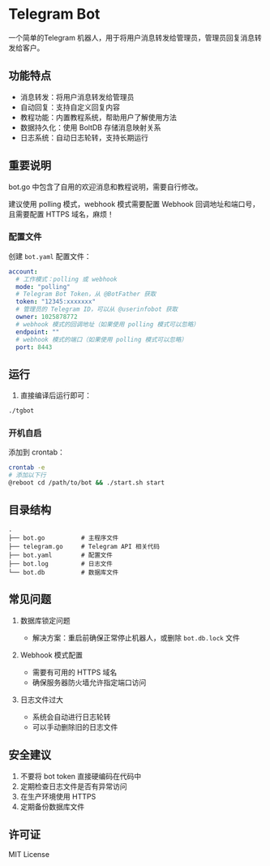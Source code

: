 # Telegram Bot

一个简单的Telegram 机器人，用于将用户消息转发给管理员，管理员回复消息转发给客户。

## 功能特点

- 消息转发：将用户消息转发给管理员
- 自动回复：支持自定义回复内容
- 教程功能：内置教程系统，帮助用户了解使用方法
- 数据持久化：使用 BoltDB 存储消息映射关系
- 日志系统：自动日志轮转，支持长期运行

## 重要说明

bot.go 中包含了自用的欢迎消息和教程说明，需要自行修改。

建议使用 polling 模式，webhook 模式需要配置 Webhook 回调地址和端口号，且需要配置 HTTPS 域名，麻烦！

### 配置文件

创建 `bot.yaml` 配置文件：

```yaml
account:
  # 工作模式：polling 或 webhook
  mode: "polling"
  # Telegram Bot Token，从 @BotFather 获取
  token: "12345:xxxxxxx"
  # 管理员的 Telegram ID，可以从 @userinfobot 获取
  owner: 1025878772
  # webhook 模式的回调地址（如果使用 polling 模式可以忽略）
  endpoint: ""
  # webhook 模式的端口（如果使用 polling 模式可以忽略）
  port: 8443
```

## 运行

1. 直接编译后运行即可：
```bash
./tgbot
```

### 开机自启

添加到 crontab：
```bash
crontab -e
# 添加以下行
@reboot cd /path/to/bot && ./start.sh start
```

## 目录结构

```
.
├── bot.go          # 主程序文件
├── telegram.go     # Telegram API 相关代码
├── bot.yaml        # 配置文件
├── bot.log         # 日志文件
└── bot.db          # 数据库文件
```

## 常见问题

1. 数据库锁定问题
   - 解决方案：重启前确保正常停止机器人，或删除 `bot.db.lock` 文件

2. Webhook 模式配置
   - 需要有可用的 HTTPS 域名
   - 确保服务器防火墙允许指定端口访问

3. 日志文件过大
   - 系统会自动进行日志轮转
   - 可以手动删除旧的日志文件

## 安全建议

1. 不要将 bot token 直接硬编码在代码中
2. 定期检查日志文件是否有异常访问
3. 在生产环境使用 HTTPS
4. 定期备份数据库文件

## 许可证

MIT License

